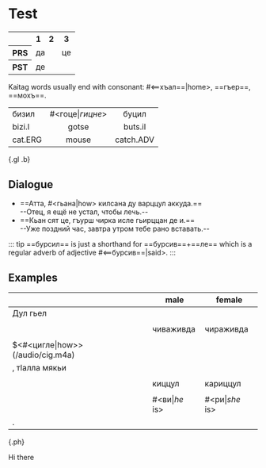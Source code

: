 # Test

<table class="c-t">
    <tr>
        <th></th>
        <th>1</th>
        <th>2</th>
        <th>3</th>
    </tr>
    <tr>
        <th>PRS</th>
        <td colspan="2"><Word>да<template #content> I/you/we</template></Word></td>
        <td><Word>це<template #content>he/she/it/they</template></Word></td>
    </tr>
        <tr>
        <th>PST</th>
        <td colspan="3">де</td>
    </tr>
</table>

Kaitag words usually end with consonant: #<==хъал==|home>, ==гъер==, ==мохъ==.

|         |                  |           |
| ------- | :--------------: | :-------: |
| бизил   | #<гоце\|_гицне_> |   буцил   |
| bizi.l  |      gotse       |  buts.il  |
| cat.ERG |      mouse       | catch.ADV |

{.gl .b}

## Dialogue

- ==Атта, #<гьана|how> килсана ду варццул аккуда.==  
  --Отец, я ещё не устал, чтобы лечь.--
- ==Кьан сят це, гъурш чирка исле гьирццан де и.==  
  --Уже поздний час, завтра утром тебе рано вставать.--

::: tip
==бурсил== is just a shorthand for ==бурсив==+==ле== which is a regular adverb of adjective #<==бурсив==|said>.
:::

## Examples

|                                  | male           | female          |
| -------------------------------- | -------------- | --------------- |
| Дул гьел                         |
|                                  |
|                                  | чиваживда      | чираживда       |
|                                  |
| $<#<цигле\|how>>(/audio/cig.m4a) |
| , тӏалла мякьи                   |
|                                  |
|                                  | киццул         | кариццул        |
|                                  |
|                                  | #<ви\|_he_ is> | #<ри\|_she_ is> |
| .                                |

{.ph}

Hi there
